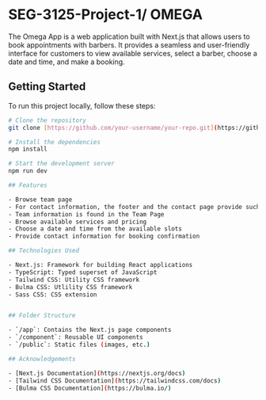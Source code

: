 # SEG-3125-Project-1/ OMEGA

The Omega App is a web application built with Next.js that allows users to book appointments with barbers. It provides a seamless and user-friendly interface for customers to view available services, select a barber, choose a date and time, and make a booking.

## Getting Started

To run this project locally, follow these steps:

```bash
# Clone the repository
git clone [https://github.com/your-username/your-repo.git](https://github.com/DSL04/SEG-3125-Project-1.git)

# Install the dependencies
npm install

# Start the development server
npm run dev

## Features

- Browse team page
- For contact information, the footer and the contact page provide such services
- Team information is found in the Team Page
- Browse available services and pricing
- Choose a date and time from the available slots
- Provide contact information for booking confirmation

## Technologies Used

- Next.js: Framework for building React applications
- TypeScript: Typed superset of JavaScript
- Tailwind CSS: Utility CSS framework
- Bulma CSS: Utlility CSS framework
- Sass CSS: CSS extension


## Folder Structure

- `/app`: Contains the Next.js page components
- `/component`: Reusable UI components
- `/public`: Static files (images, etc.)

## Acknowledgements

- [Next.js Documentation](https://nextjs.org/docs)
- [Tailwind CSS Documentation](https://tailwindcss.com/docs)
- [Bulma CSS Documentation](https://bulma.io/)
